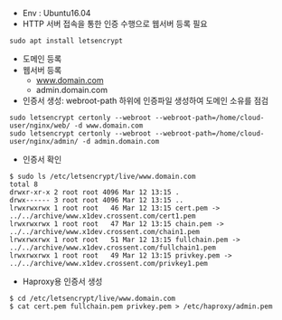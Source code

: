 
- Env : Ubuntu16.04
- HTTP 서버 접속을 통한 인증 수행으로 웹서버 등록 필요
```
sudo apt install letsencrypt
```
- 도메인 등록
- 웹서버 등록
  - www.domain.com
  - admin.domain.com
- 인증서 생성: webroot-path 하위에 인증파일 생성하여 도메인 소유를 점검
```
sudo letsencrypt certonly --webroot --webroot-path=/home/cloud-user/nginx/web/ -d www.domain.com
sudo letsencrypt certonly --webroot --webroot-path=/home/cloud-user/nginx/admin/ -d admin.domain.com
```
- 인증서 확인
```
$ sudo ls /etc/letsencrypt/live/www.domain.com
total 8
drwxr-xr-x 2 root root 4096 Mar 12 13:15 .
drwx------ 3 root root 4096 Mar 12 13:15 ..
lrwxrwxrwx 1 root root   46 Mar 12 13:15 cert.pem -> ../../archive/www.x1dev.crossent.com/cert1.pem
lrwxrwxrwx 1 root root   47 Mar 12 13:15 chain.pem -> ../../archive/www.x1dev.crossent.com/chain1.pem
lrwxrwxrwx 1 root root   51 Mar 12 13:15 fullchain.pem -> ../../archive/www.x1dev.crossent.com/fullchain1.pem
lrwxrwxrwx 1 root root   49 Mar 12 13:15 privkey.pem -> ../../archive/www.x1dev.crossent.com/privkey1.pem
```
- Haproxy용 인증서 생성
```
$ cd /etc/letsencrypt/live/www.domain.com
$ cat cert.pem fullchain.pem privkey.pem > /etc/haproxy/admin.pem
```
